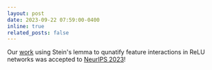 ```yaml
---
layout: post
date: 2023-09-22 07:59:00-0400
inline: true
related_posts: false
---
```


Our [work](https://neurips.cc/virtual/2023/poster/70998) using Stein's lemma to qunatify feature interactions in ReLU networks was accepted to [NeurIPS 2023](https://neurips.cc/virtual/2023/index.html)!
